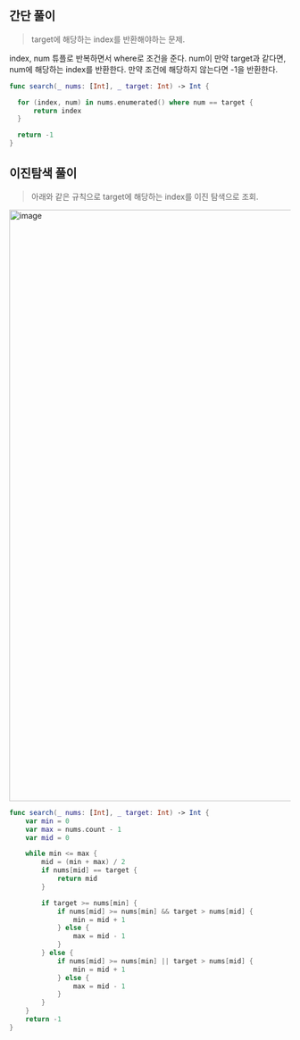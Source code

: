 ## 간단 풀이

> target에 해당하는 index를 반환해야하는 문제.

index, num 튜플로 반복하면서 where로 조건을 준다.
num이 만약 target과 같다면, num에 해당하는 index를 반환한다.
만약 조건에 해당하지 않는다면 -1을 반환한다.


```swift
func search(_ nums: [Int], _ target: Int) -> Int {

  for (index, num) in nums.enumerated() where num == target { 
      return index
  }

  return -1
}
```

## 이진탐색 풀이
> 아래와 같은 규칙으로 target에 해당하는 index를 이진 탐색으로 조회.

<img width="1060" alt="image" src="https://user-images.githubusercontent.com/75905803/158425485-b2a2fd64-05c9-4657-a10e-813bae9b5d40.png">

```swift
func search(_ nums: [Int], _ target: Int) -> Int {
    var min = 0
    var max = nums.count - 1
    var mid = 0

    while min <= max {
        mid = (min + max) / 2
        if nums[mid] == target {
            return mid
        }

        if target >= nums[min] {
            if nums[mid] >= nums[min] && target > nums[mid] { 
                min = mid + 1
            } else {
                max = mid - 1
            }
        } else {
            if nums[mid] >= nums[min] || target > nums[mid] {
                min = mid + 1
            } else {
                max = mid - 1
            }
        }
    }
    return -1
}
```
